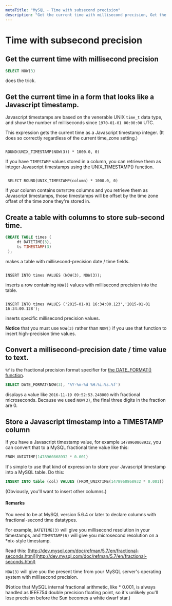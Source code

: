 ```yaml
---
metaTitle: "MySQL - Time with subsecond precision"
description: "Get the current time with millisecond precision, Get the current time in a form that looks like a Javascript timestamp., Create a  table with columns to store sub-second time., Convert a millisecond-precision date / time value to text., Store a Javascript timestamp into a TIMESTAMP column"
---
```


# Time with subsecond precision



## Get the current time with millisecond precision


```sql
SELECT NOW(3)

```

does the trick.



## Get the current time in a form that looks like a Javascript timestamp.


Javascript timestamps are based on the venerable UNIX `time_t` data type, and show the number of milliseconds since `1970-01-01 00:00:00` UTC.

This expression gets the current time as a Javascript timestamp integer. (It does so correctly regardless of the current time_zone setting.)

```

ROUND(UNIX_TIMESTAMP(NOW(3)) * 1000.0, 0)

```

If you have `TIMESTAMP` values stored in a column, you can retrieve them as integer Javascript timestamps using the UNIX_TIMESTAMP() function.

```

 SELECT ROUND(UNIX_TIMESTAMP(column) * 1000.0, 0)

```

If your column contains `DATETIME` columns and you retrieve them as Javascript timestamps, those timestamps will be offset by the time zone offset of the time zone they're stored in.



## Create a  table with columns to store sub-second time.


```sql
CREATE TABLE times (
     dt DATETIME(3), 
     ts TIMESTAMP(3)
 );

```

makes a table with millisecond-precision date / time fields.

```

INSERT INTO times VALUES (NOW(3), NOW(3));

```

inserts a row containing `NOW()` values with millisecond precision into the table.

```

INSERT INTO times VALUES ('2015-01-01 16:34:00.123','2015-01-01 16:34:00.128');

```

inserts specific millisecond precision values.

**Notice** that you must use `NOW(3)` rather than `NOW()` if you use that function to insert high-precision time values.



## Convert a millisecond-precision date / time value to text.


`%f` is the fractional precision format specifier for [the DATE_FORMAT() function](https://dev.mysql.com/doc/refman/5.7/en/date-and-time-functions.html#function_date-format).

```sql
SELECT DATE_FORMAT(NOW(3), '%Y-%m-%d %H:%i:%s.%f')

```

displays a value like `2016-11-19 09:52:53.248000` with fractional microseconds. Because we used `NOW(3)`, the final three digits in the fraction are 0.



## Store a Javascript timestamp into a TIMESTAMP column


If you have a Javascript timestamp value, for example `1478960868932`, you can convert that to a MySQL fractional time value like this:

```sql
FROM_UNIXTIME(1478960868932 * 0.001)

```

It's simple to use that kind of expression to store your Javascript timestamp into a MySQL table. Do this:

```sql
INSERT INTO table (col) VALUES (FROM_UNIXTIME(1478960868932 * 0.001))

```

(Obviously, you'll want to insert other columns.)



#### Remarks


You need to be at MySQL version 5.6.4 or later to declare columns with fractional-second time datatypes.

For example, `DATETIME(3)` will give you millisecond resolution in your timestamps, and `TIMESTAMP(6)` will give you microsecond resolution on a *nix-style timestamp.

Read this: [http://dev.mysql.com/doc/refman/5.7/en/fractional-seconds.html](http://dev.mysql.com/doc/refman/5.7/en/fractional-seconds.html)

`NOW(3)` will give you the present time from your MySQL server's operating system with millisecond precision.

(Notice that MySQL internal fractional arithmetic, like * 0.001, is always handled as IEEE754 double precision floating point, so it's unlikely you'll lose precision before the Sun becomes a white dwarf star.)

